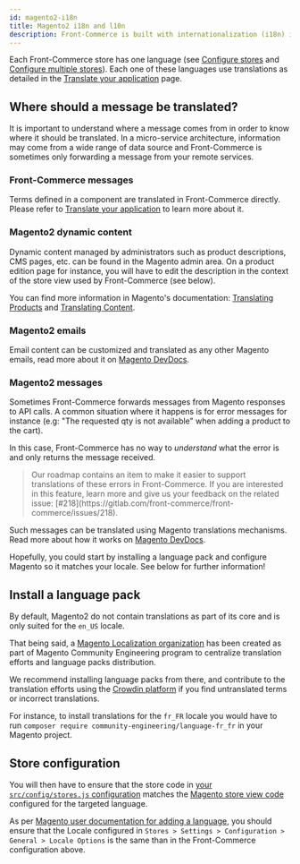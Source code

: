 ```yaml
---
id: magento2-i18n
title: Magento2 i18n and l10n
description: Front-Commerce is built with internationalization (i18n) in mind. This guide details the steps to take when using Front-Commerce with Magento2 to build a fully localized store.
---
```


Each Front-Commerce store has one language (see [Configure stores](/docs/essentials/installation.html#Configure-stores) and [Configure multiple stores](/docs/advanced/production-ready/multistore.html)). Each one of these languages use translations as detailed in the [Translate your application](/docs/advanced/theme/translations.html) page.

## Where should a message be translated?

It is important to understand where a message comes from in order to know where it should be translated.
In a micro-service architecture, information may come from a wide range of data source and Front-Commerce is sometimes only forwarding a message from your remote services.

### Front-Commerce messages

Terms defined in a component are translated in Front-Commerce directly.
Please refer to [Translate your application](/docs/advanced/theme/translations.html) to learn more about it.

### Magento2 dynamic content

Dynamic content managed by administrators such as product descriptions, CMS pages, etc. can be found in the Magento admin area.
On a product edition page for instance, you will have to edit the description in the context of the store view used by Front-Commerce (see below).

You can find more information in Magento's documentation: [Translating Products](https://docs.magento.com/m2/ee/user_guide/catalog/product-translate.html) and [Translating Content](https://docs.magento.com/m2/ee/user_guide/cms/page-translate.html).

### Magento2 emails

Email content can be customized and translated as any other Magento emails, read more about it on [Magento DevDocs](https://devdocs.magento.com/guides/v2.3/frontend-dev-guide/templates/template-email.html).

### Magento2 messages

Sometimes Front-Commerce forwards messages from Magento responses to API calls.
A common situation where it happens is for error messages for instance (e.g: "The requested qty is not available" when adding a product to the cart).

In this case, Front-Commerce has no way to _understand_ what the error is and only returns the message received.

<blockquote class="info">
  Our roadmap contains an item to make it easier to support translations of these errors in Front-Commerce.
  If you are interested in this feature, learn more and give us your feedback on the related issue: [#218](https://gitlab.com/front-commerce/front-commerce/issues/218).
</blockquote>

Such messages can be translated using Magento translations mechanisms.
Read more about how it works on [Magento DevDocs](https://devdocs.magento.com/guides/v2.3/frontend-dev-guide/translations/xlate.html).

Hopefully, you could start by installing a language pack and configure Magento so it matches your locale. See below for further information!

## Install a language pack

By default, Magento2 do not contain translations as part of its core and is only suited for the `en_US` locale.

That being said, a [Magento Localization organization](https://github.com/magento-l10n) has been created as part of Magento Community Engineering program to centralize translation efforts and language packs distribution.

We recommend installing language packs from there, and contribute to the translation efforts using the [Crowdin platform](https://crowdin.com/project/magento-2) if you find untranslated terms or incorrect translations.

For instance, to install translations for the `fr_FR` locale you would have to run `composer require community-engineering/language-fr_fr` in your Magento project.

## Store configuration

You will then have to ensure that the store code in [your `src/config/stores.js` configuration](/docs/essentials/installation.html#Configure-stores) matches the [Magento store view code](https://docs.magento.com/m2/ee/user_guide/stores/stores-all-create-view.html) configured for the targeted language.

As per [Magento user documentation for adding a language](https://docs.magento.com/m2/ee/user_guide/stores/store-language-add.html), you should ensure that the Locale configured in `Stores > Settings > Configuration > General > Locale Options` is the same than in the Front-Commerce configuration above.
